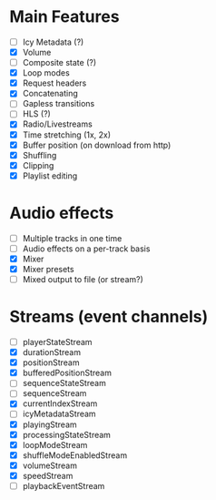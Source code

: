 # Main Features
- [ ] Icy Metadata (?)
- [x] Volume
- [ ] Composite state (?)
- [x] Loop modes
- [x] Request headers
- [x] Concatenating 
- [ ] Gapless transitions
- [ ] HLS (?)
- [x] Radio/Livestreams
- [x] Time stretching (1x, 2x)
- [x] Buffer position (on download from http)
- [x] Shuffling
- [x] Clipping
- [x] Playlist editing

# Audio effects
- [ ] Multiple tracks in one time
- [ ] Audio effects on a per-track basis
- [x] Mixer
- [x] Mixer presets
- [ ] Mixed output to file (or stream?)

# Streams (event channels)
- [ ] playerStateStream
- [x] durationStream
- [x] positionStream
- [x] bufferedPositionStream
- [ ] sequenceStateStream
- [ ] sequenceStream
- [x] currentIndexStream
- [ ] icyMetadataStream
- [x] playingStream
- [x] processingStateStream
- [x] loopModeStream
- [x] shuffleModeEnabledStream
- [x] volumeStream
- [x] speedStream
- [ ] playbackEventStream
